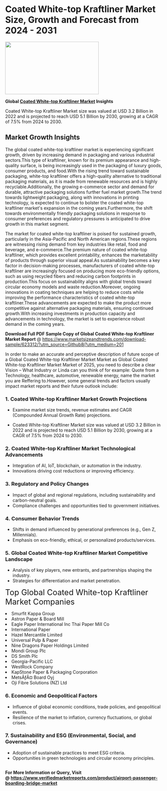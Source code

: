 <H1>Coated White-top Kraftliner Market Size, Growth and Forecast from 2024 - 2031</H1><img class="aligncenter size-medium wp-image-584254" src="https://thirdeyenews.in/wp-content/uploads/2024/09/Global-Market-Research-300x168.jpeg" alt="" width="300" height="168" /><p><strong>Global&nbsp;<a href="https://www.marketsizeandtrends.com/download-sample/623312/?utm_source=Github8j?utm_medium=201">Coated White-top Kraftliner Market</a> Insights</strong></p><p>Coated White-top Kraftliner Market size was valued at USD 3.2 Billion in 2022 and is projected to reach USD 5.1 Billion by 2030, growing at a CAGR of 7.5% from 2024 to 2030.</p><p><h2>Market Growth Insights</h2> <p>The global coated white-top kraftliner market is experiencing significant growth, driven by increasing demand in packaging and various industrial sectors.This type of kraftliner, known for its premium appearance and high-quality surface, is being increasingly used in the packaging of luxury goods, consumer products, and food.With the rising trend toward sustainable packaging, white-top kraftliner offers a high-quality alternative to traditional packaging materials, as it is made from renewable resources and is highly recyclable.Additionally, the growing e-commerce sector and demand for durable, attractive packaging solutions further fuel market growth.The trend towards lightweight packaging, along with innovations in printing technology, is expected to continue to bolster the coated white-top kraftliner market's expansion in the coming years.Furthermore, the shift towards environmentally friendly packaging solutions in response to consumer preferences and regulatory pressures is anticipated to drive growth in this market segment.</p> <p>The market for coated white-top kraftliner is poised for sustained growth, particularly in the Asia-Pacific and North American regions.These regions are witnessing rising demand from key industries like retail, food and beverage, and e-commerce.The premium nature of coated white-top kraftliner, which provides excellent printability, enhances the marketability of products through superior visual appeal.As sustainability becomes a key factor in decision-making processes, manufacturers of coated white-top kraftliner are increasingly focused on producing more eco-friendly options, such as using recycled fibers and reducing carbon footprints in production.This focus on sustainability aligns with global trends toward circular economy models and waste reduction.Moreover, ongoing innovations in coating techniques are helping to reduce costs while improving the performance characteristics of coated white-top kraftliner.These advancements are expected to make the product more competitive against alternative packaging materials, ensuring continued growth.With increasing investments in production capacity and advancements in technology, the market is set to experience robust demand in the coming years.</p> <p><span class=""><strong>Download Full PDF Sample Copy of Global Coated White-top Kraftliner Market Report</strong> @ <a href="https://www.marketsizeandtrends.com/download-sample/623312/?utm_source=Github8j?utm_medium=201" target="_blank">https://www.marketsizeandtrends.com/download-sample/623312/?utm_source=Github8j?utm_medium=201</a></span></p><p>In order to make an accurate and perceptive description of future scope of a Global&nbsp;Coated White-top Kraftliner Market Market as Global&nbsp;Coated White-top Kraftliner Market Market of 2025, you need to describe a clear Vision &ndash; What Industry or Linda can you think of for example: Quote from a Technology, healthcare, automotive, renewable energy, name the market you are Reffering to.However, some general trends and factors usually impact market reports and their future outlook include:</p><h3>1.&nbsp;<strong>Coated White-top Kraftliner Market Growth Projections</strong></h3><ul><li>Examine market size trends, revenue estimates and CAGR (Compounded Annual Growth Rate) projections.</li><li><p>Coated White-top Kraftliner Market size was valued at USD 3.2 Billion in 2022 and is projected to reach USD 5.1 Billion by 2030, growing at a CAGR of 7.5% from 2024 to 2030.</p></li></ul><h3>2.&nbsp;<strong>Coated White-top Kraftliner Market Technological Advancements</strong></h3><ul><li>Integration of AI, IoT, blockchain, or automation in the industry.</li><li>Innovations driving cost reductions or improving efficiency.</li></ul><h3>3.&nbsp;<strong>Regulatory and Policy Changes</strong></h3><ul><li>Impact of global and regional regulations, including sustainability and carbon-neutral goals.</li><li>Compliance challenges and opportunities tied to government initiatives.</li></ul><h3>4.&nbsp;<strong>Consumer Behavior Trends</strong></h3><ul><li>Shifts in demand influenced by generational preferences (e.g., Gen Z, Millennials).</li><li>Emphasis on eco-friendly, ethical, or personalized products/services.</li></ul><h3>5.&nbsp;<strong>Global Coated White-top Kraftliner Market Competitive Landscape</strong></h3><ul><li>Analysis of key players, new entrants, and partnerships shaping the industry.</li><li>Strategies for differentiation and market penetration.</li></ul><p data-pm-slice="1 1 []"><span style="color: inherit; font-family: inherit; font-size: 25px;">Top Global Coated White-top Kraftliner Market Companies</span></p><div class="" data-test-id=""><p><li>Smurfit Kappa Group</li><li> Astron Paper & Board Mill</li><li> Eagle Paper International Inc Thai Paper Mill Co</li><li> International Paper</li><li> Hazel Mercantile Limited</li><li> Universal Pulp & Paper</li><li> Nine Dragons Paper Holdings Limited</li><li> Mondi Group Plc</li><li> DS Smith Plc</li><li> Georgia-Pacific LLC</li><li> WestRock Company</li><li> KapStone Paper & Packaging Corporation</li><li> MetsÃƒÂ¤ Board Oyj</li><li> Oji Fibre Solutions (NZ) Ltd</li></p></div><h3>6.&nbsp;<strong>Economic and Geopolitical Factors</strong></h3><ul><li>Influence of global economic conditions, trade policies, and geopolitical events.</li><li>Resilience of the market to inflation, currency fluctuations, or global crises.</li></ul><h3>7.&nbsp;<strong>Sustainability and ESG (Environmental, Social, and Governance)</strong></h3><ul><li>Adoption of sustainable practices to meet ESG criteria.</li><li>Opportunities in green technologies and circular economy principles.</li></ul><h2><strong style="font-size: 14px;">For More Information or Query, Visit @&nbsp;</strong><a style="background-color: #ffffff; font-size: 14px;" href="https://www.marketsizeandtrends.com/report/coated-white-top-kraftliner-market/" target="_blank">https://www.verifiedmarketreports.com/product/airport-passenger-boarding-bridge-market</a></h2>